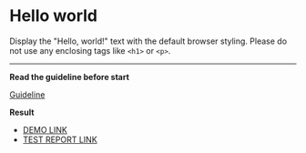 # Hello world

Display the "Hello, world!" text with the default browser styling. Please do not
use any enclosing tags like `<h1>` or `<p>`.
___

**Read the guideline before start**

[Guideline](https://mate-academy.github.io/layout_task-guideline/)

**Result**

 - [DEMO LINK](https://deman250.github.io/layout_hello-world/) <br>
 - [TEST REPORT LINK](https://deman250.github.io/layout_hello-world/report/html_report/)
